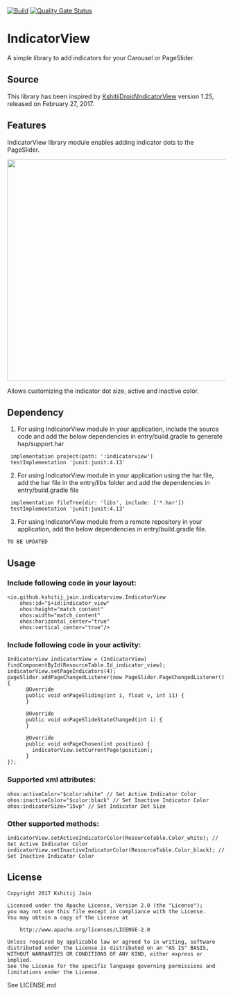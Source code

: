 [![Build](https://github.com/applibgroup/IndicatorView/actions/workflows/main.yml/badge.svg)](https://github.com/applibgroup/IndicatorView/actions/workflows/main.yml)
[![Quality Gate Status](https://sonarcloud.io/api/project_badges/measure?project=applibgroup_IndicatorView&metric=alert_status)](https://sonarcloud.io/dashboard?id=applibgroup_IndicatorView)

# IndicatorView

A simple library to add indicators for your Carousel or PageSlider.

## Source

This library has been inspired by [KshitijDroid\\IndicatorView](https://github.com/KshitijDroid/IndicatorView) version 1.25, released on February 27, 2017.

## Features

IndicatorView library module enables adding indicator dots to the PageSlider.

<img src="https://github.com/Kshitij-Jain/IndicatorView/blob/master/Screenshots/screen_1.png" width="512">

Allows customizing the indicator dot size, active and inactive color.

## Dependency

1. For using IndicatorView module in your application, include the source code and add the below dependencies in entry/build.gradle to generate hap/support.har

```
 implementation project(path: ':indicatorview')
 testImplementation 'junit:junit:4.13'
```

2. For using IndicatorView module in your application using the har file, add the har file in the entry/libs folder and add the dependencies in entry/build.gradle file

```
 implementation fileTree(dir: 'libs', include: ['*.har'])
 testImplementation 'junit:junit:4.13'
```

3. For using IndicatorView module from a remote repository in your application, add the below dependencies in entry/build.gradle file.

```
TO BE UPDATED
```

## Usage

### Include following code in your layout:

```
<io.github.kshitij_jain.indicatorview.IndicatorView
    ohos:id="$+id:indicator_view"
    ohos:height="match_content"
    ohos:width="match_content"
    ohos:horizontal_center="true"
    ohos:vertical_center="true"/>
```

### Include following code in your activity:

```
IndicatorView indicatorView = (IndicatorView) findComponentById(ResourceTable.Id_indicator_view);
indicatorView.setPageIndicators(4);
pageSlider.addPageChangedListener(new PageSlider.PageChangedListener() {
      @Override
      public void onPageSliding(int i, float v, int i1) {
      }

      @Override
      public void onPageSlideStateChanged(int i) {
      }

      @Override
      public void onPageChosen(int position) {
        indicatorView.setCurrentPage(position);
      }
});
```
### Supported xml attributes:

```
ohos:activeColor="$color:white" // Set Active Indicator Color
ohos:inactiveColor="$color:black" // Set Inactive Indicator Color
ohos:indicatorSize="15vp" // Set Indicator Dot Size
```

### Other supported methods:

```
indicatorView.setActiveIndicatorColor(ResourceTable.Color_white); // Set Active Indicator Color
indicatorView.setInactiveIndicatorColor(ResourceTable.Color_black); // Set Inactive Indicator Color
```

## License

```
Copyright 2017 Kshitij Jain

Licensed under the Apache License, Version 2.0 (the "License");
you may not use this file except in compliance with the License.
You may obtain a copy of the License at

    http://www.apache.org/licenses/LICENSE-2.0

Unless required by applicable law or agreed to in writing, software
distributed under the License is distributed on an "AS IS" BASIS,
WITHOUT WARRANTIES OR CONDITIONS OF ANY KIND, either express or implied.
See the License for the specific language governing permissions and
limitations under the License.
```
See LICENSE.md
